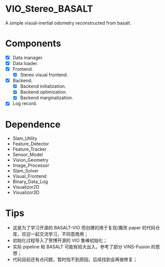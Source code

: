 # VIO_Stereo_BASALT
A simple visual-inertial odometry reconstructed from basalt.

# Components
- [x] Data manager.
- [x] Data loader.
- [x] Frontend.
    - [x] Stereo visual frontend.
- [x] Backend.
    - [x] Backend initialization.
    - [x] Backend optimization.
    - [x] Backend marginalization.
- [x] Log record.

# Dependence
- Slam_Utility
- Feature_Detector
- Feature_Tracker
- Sensor_Model
- Vision_Geometry
- Image_Processor
- Slam_Solver
- Visual_Frontend
- Binary_Data_Log
- Visualizor2D
- Visualizor3D

# Tips
- 这是为了学习开源的 BASALT-VIO 而创建的用于复现/魔改 paper 的代码仓库，欢迎一起交流学习，不同意商用；
- 初始化过程导入了贺博开源的 VIO 鲁棒初始化；
- 实际 pipeline 和 BASALT 可能有较大出入，参考了部分 VINS-Fusion 的思想；
- 代码目前还有点问题，暂时找不到原因，后续找到会再做修复；
